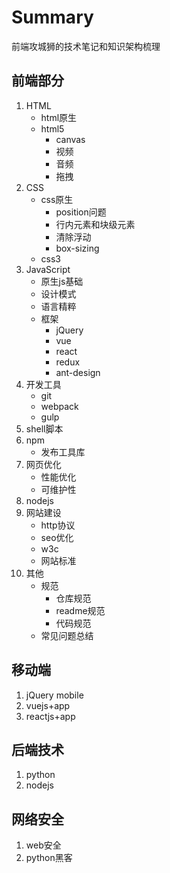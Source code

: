 # Summary

前端攻城狮的技术笔记和知识架构梳理


## 前端部分

1. HTML
   - html原生
   - html5
     - canvas
     - 视频
     - 音频
     - 拖拽
2. CSS
   - css原生
     - position问题
     - 行内元素和块级元素
     - 清除浮动
     - box-sizing
   - css3
3. JavaScript
   - 原生js基础
   - 设计模式
   - 语言精粹
   - 框架
     - jQuery
     - vue
     - react
     - redux
     - ant-design
4. 开发工具
   - git
   - webpack
   - gulp
5. shell脚本
6. npm
   - 发布工具库
7. 网页优化
   - 性能优化
   - 可维护性
8. nodejs
9. 网站建设
   - http协议
   - seo优化
   - w3c
   - 网站标准
10. 其他
    - 规范
      - 仓库规范
      - readme规范
      - 代码规范
    - 常见问题总结


## 移动端

1. jQuery mobile
2. vuejs+app
3. reactjs+app


## 后端技术

1. python
2. nodejs


## 网络安全

1. web安全
2. python黑客
